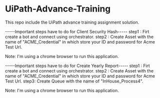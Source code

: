 # UiPath-Advance-Training
This repo include the UiPath advance training assignment solution.

-----Important steps have to do for Client Security Hash-----
step1 : Firt create a bot and connect using orchestrator.
step2 : Create Asset with the name of "ACME_Credential" in which store your ID and password for Acme Test Url.

Note: I'm using a chrome browser to run this application.

-----Important steps have to do for Create Yearly Report-----
step1 : Firt create a bot and connect using orchestrator.
step2 : Create Asset with the name of "ACME_Credential" in which store your ID and password for Acme Test Url.
step3: Create Queue with the name of "InHouse_Process4".

Note: I'm using a chrome browser to run this application.
